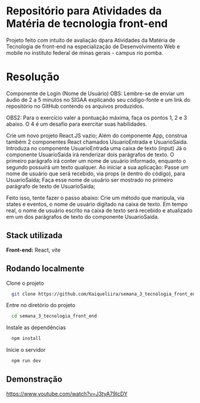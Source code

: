 
# Repositório para Atividades da Matéria de tecnologia front-end

Projeto feito com intuito de avaliação dpara Atividades da Matéria de Tecnologia de front-end na especialização de Desenvolvimento Web e mobile no instituto federal de minas gerais - campus rio pomba.

# Resolução
Componente de Login (Nome de Usuário)
OBS: Lembre-se de enviar um áudio de 2 a 5 minutos no SIGAA explicando seu código-fonte e um link do repositório no GitHub contendo os arquivos produzidos.

OBS2: Para o exercício valer a pontuação máxima, faça os pontos 1, 2 e 3 abaixo. O 4 é um desafio para exercitar suas habilidades.

Crie um novo projeto React.JS vazio;
Além do componente App, construa também 2 componentes React chamados UsuarioEntrada e UsuarioSaida.
Introduza no componente UsuarioEntrada uma caixa de texto (input) 
Já o componente UsuarioSaida irá renderizar dois parágrafos de texto. O primeiro parágrafo irá conter um nome de usuário informado, enquanto o segundo possuirá um texto qualquer.
Ao iniciar a sua aplicação:
Passe um nome de usuário que será recebido, via props (e dentro do código), para UsuarioSaida;
Faça esse nome de usuário ser mostrado no primeiro parágrafo de texto de UsuarioSaida;

Feito isso, tente fazer o passo abaixo:
Crie um método que manipula, via states e eventos, o nome de usuário digitado na caixa de texto. Em tempo real, o nome de usuário escrito na caixa de texto será recebido e atualizado em um dos parágrafos de texto do componente UsuarioSaida.

## Stack utilizada

**Front-end:** React, vite








## Rodando localmente

Clone o projeto

```bash
  git clone https://github.com/Kaiqueliira/semana_3_tecnologia_front_end
```

Entre no diretório do projeto

```bash
  cd semana_3_tecnologia_front_end
```

Instale as dependências

```bash
  npm install
```

Inicie o servidor

```bash
  npm run dev
```


## Demonstração

https://www.youtube.com/watch?v=J3tyA79IcDY


